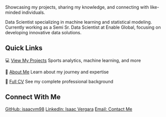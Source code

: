 Showcasing my projects, sharing my knowledge, and connecting with like-minded individuals.

Data Scientist specializing in machine learning and statistical modeling. Currently working as a Semi Sr. Data Scientist at Enable Global, focusing on developing innovative data solutions.

## Quick Links

💻 [View My Projects](/projects) Sports analytics, machine learning, and more

👤 [About Me](/bio) Learn about my journey and expertise

📄 [Full CV](Academic_CV_Isaac_Vergara_2025.pdf) See my complete professional background

## Connect With Me

[GitHub: isaacvm98](https://github.com/isaacvm98) [LinkedIn: Isaac Vergara](https://www.linkedin.com/in/isaac-vergara) [Email: Contact Me](mailto:isaacvergaram@hotmail.com)